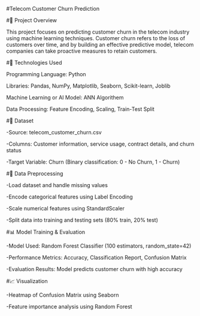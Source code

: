 #Telecom Customer Churn Prediction

#📌 Project Overview

This project focuses on predicting customer churn in the telecom industry using machine learning techniques. Customer churn refers to the loss of customers over time, and by building an effective predictive model, telecom companies can take proactive measures to retain customers.

#🚀 Technologies Used

Programming Language: Python

Libraries: Pandas, NumPy, Matplotlib, Seaborn, Scikit-learn, Joblib

Machine Learning or AI Model: ANN Algorithem

Data Processing: Feature Encoding, Scaling, Train-Test Split

#📂 Dataset

-Source: telecom_customer_churn.csv

-Columns: Customer information, service usage, contract details, and churn status

-Target Variable: Churn (Binary classification: 0 - No Churn, 1 - Churn)

#🔄 Data Preprocessing

-Load dataset and handle missing values

-Encode categorical features using Label Encoding

-Scale numerical features using StandardScaler

-Split data into training and testing sets (80% train, 20% test)

#📊 Model Training & Evaluation

-Model Used: Random Forest Classifier (100 estimators, random_state=42)

-Performance Metrics: Accuracy, Classification Report, Confusion Matrix

-Evaluation Results: Model predicts customer churn with high accuracy

#📈 Visualization

-Heatmap of Confusion Matrix using Seaborn

-Feature importance analysis using Random Forest
